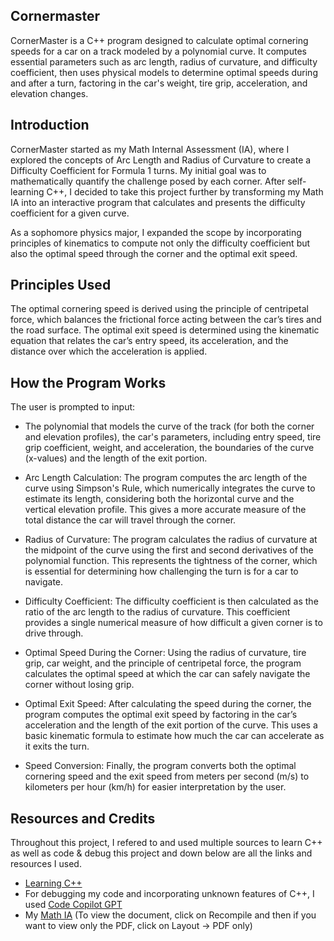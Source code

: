 ## Cornermaster
CornerMaster is a C++ program designed to calculate optimal cornering speeds for a car on a track modeled by a polynomial curve. It computes essential parameters such as arc length, radius of curvature, and difficulty coefficient, then uses physical models to determine optimal speeds during and after a turn, factoring in the car's weight, tire grip, acceleration, and elevation changes.

## Introduction

CornerMaster started as my Math Internal Assessment (IA), where I explored the concepts of Arc Length and Radius of Curvature to create a Difficulty Coefficient for Formula 1 turns. My initial goal was to mathematically quantify the challenge posed by each corner. After self-learning C++, I decided to take this project further by transforming my Math IA into an interactive program that calculates and presents the difficulty coefficient for a given curve.

As a sophomore physics major, I expanded the scope by incorporating principles of kinematics to compute not only the difficulty coefficient but also the optimal speed through the corner and the optimal exit speed.

## Principles Used
The optimal cornering speed is derived using the principle of centripetal force, which balances the frictional force acting between the car’s tires and the road surface. The optimal exit speed is determined using the kinematic equation that relates the car’s entry speed, its acceleration, and the distance over which the acceleration is applied. 

## How the Program Works
The user is prompted to input:

- The polynomial that models the curve of the track (for both the corner and elevation profiles), the car's parameters, including entry speed, tire grip coefficient, weight, and acceleration, the boundaries of the curve (x-values) and the length of the exit portion.

- Arc Length Calculation: The program computes the arc length of the curve using Simpson's Rule, which numerically integrates the curve to estimate its length, considering both the horizontal curve and the vertical elevation profile. This gives a more accurate measure of the total distance the car will travel through the corner.

- Radius of Curvature: The program calculates the radius of curvature at the midpoint of the curve using the first and second derivatives of the polynomial function. This represents the tightness of the corner, which is essential for determining how challenging the turn is for a car to navigate.

- Difficulty Coefficient: The difficulty coefficient is then calculated as the ratio of the arc length to the radius of curvature. This coefficient provides a single numerical measure of how difficult a given corner is to drive through.

- Optimal Speed During the Corner: Using the radius of curvature, tire grip, car weight, and the principle of centripetal force, the program calculates the optimal speed at which the car can safely navigate the corner without losing grip.

- Optimal Exit Speed: After calculating the speed during the corner, the program computes the optimal exit speed by factoring in the car’s acceleration and the length of the exit portion of the curve. This uses a basic kinematic formula to estimate how much the car can accelerate as it exits the turn.

- Speed Conversion: Finally, the program converts both the optimal cornering speed and the exit speed from meters per second (m/s) to kilometers per hour (km/h) for easier interpretation by the user.

## Resources and Credits 
Throughout this project, I refered to and used multiple sources to learn C++ as well as code & debug this project and down below are all the links and resources I used. 

- [Learning C++](https://www.youtube.com/watch?v=-TkoO8Z07hI&t=293s)
- For debugging my code and incorporating unknown features of C++, I used [Code Copilot GPT](https://chatgpt.com/g/g-2DQzU5UZl-code-copilot)
- My [Math IA](https://www.overleaf.com/read/bwnhbfgztctz#6e533f) (To view the document, click on Recompile and then if you want to view only the PDF, click on Layout -> PDF only)
